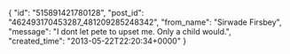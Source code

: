  {
   "id": "515891421780128",
   "post_id": "462493170453287_481209285248342",
   "from_name": "Sirwade Firsbey",
   "message": "I dont let pete to upset me. Only a child would.",
   "created_time": "2013-05-22T22:20:34+0000"
 }
